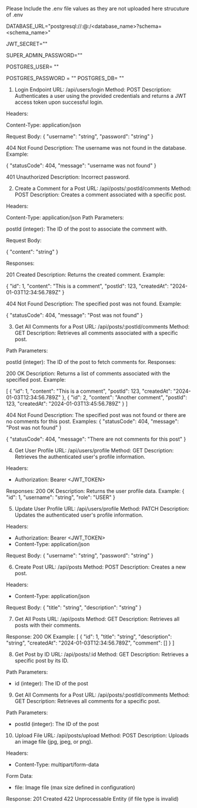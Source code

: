 Please Include the .env file values as they are not uploaded here 
strucuture of .env 

DATABASE_URL="postgresql://<username>:<password>@<host>:<port>/<database_name>?schema=<schema_name>"

JWT_SECRET=""

SUPER_ADMIN_PASSWORD=""

POSTGRES_USER= ""  

POSTGRES_PASSWORD = ""
 POSTGRES_DB= ""



1. Login Endpoint
URL: /api/users/login
Method: POST
Description: Authenticates a user using the provided credentials and returns a JWT access token upon successful login.


Headers:

Content-Type: application/json


Request Body:
{
  "username": "string",
  "password": "string"
}


404 Not Found
Description: The username was not found in the database.
Example:

{
  "statusCode": 404,
  "message": "username was not found"
}


401 Unauthorized
Description: Incorrect password.




2. Create a Comment for a Post
URL: /api/posts/:postId/comments
Method: POST
Description: Creates a comment associated with a specific post.

Headers:

Content-Type: application/json
Path Parameters:

postId (integer): The ID of the post to associate the comment with.


Request Body:


{
  "content": "string"
}


Responses:

201 Created
Description: Returns the created comment.
Example:


{
  "id": 1,
  "content": "This is a comment",
  "postId": 123,
  "createdAt": "2024-01-03T12:34:56.789Z"
}


404 Not Found
Description: The specified post was not found.
Example:

{
  "statusCode": 404,
  "message": "Post was not found"
}



3. Get All Comments for a Post
URL: /api/posts/:postId/comments
Method: GET
Description: Retrieves all comments associated with a specific post.

Path Parameters:

postId (integer): The ID of the post to fetch comments for.
Responses:

200 OK
Description: Returns a list of comments associated with the specified post.
Example:

[
  {
    "id": 1,
    "content": "This is a comment",
    "postId": 123,
    "createdAt": "2024-01-03T12:34:56.789Z"
  },
  {
    "id": 2,
    "content": "Another comment",
    "postId": 123,
    "createdAt": "2024-01-03T13:45:56.789Z"
  }
]



404 Not Found
Description: The specified post was not found or there are no comments for this post.
Examples:
{
  "statusCode": 404,
  "message": "Post was not found"
}


{
  "statusCode": 404,
  "message": "There are not comments for this post"
}



4. Get User Profile
URL: /api/users/profile
Method: GET
Description: Retrieves the authenticated user's profile information.

Headers:
- Authorization: Bearer <JWT_TOKEN>

Responses:
200 OK
Description: Returns the user profile data.
Example:
{
  "id": 1,
  "username": "string",
  "role": "USER"
}

5. Update User Profile
URL: /api/users/profile
Method: PATCH
Description: Updates the authenticated user's profile information.

Headers:
- Authorization: Bearer <JWT_TOKEN>
- Content-Type: application/json

Request Body:
{
  "username": "string",
  "password": "string"
}

6. Create Post
URL: /api/posts
Method: POST
Description: Creates a new post.

Headers:
- Content-Type: application/json

Request Body:
{
  "title": "string",
  "description": "string"
}

7. Get All Posts
URL: /api/posts
Method: GET
Description: Retrieves all posts with their comments.

Response:
200 OK
Example:
[
  {
    "id": 1,
    "title": "string",
    "description": "string",
    "createdAt": "2024-01-03T12:34:56.789Z",
    "comment": []
  }
]

8. Get Post by ID
URL: /api/posts/:id
Method: GET
Description: Retrieves a specific post by its ID.

Path Parameters:
- id (integer): The ID of the post

9. Get All Comments for a Post
URL: /api/posts/:postId/comments
Method: GET
Description: Retrieves all comments for a specific post.

Path Parameters:
- postId (integer): The ID of the post

10. Upload File
URL: /api/posts/upload
Method: POST
Description: Uploads an image file (jpg, jpeg, or png).

Headers:
- Content-Type: multipart/form-data

Form Data:
- file: Image file (max size defined in configuration)

Response:
201 Created
422 Unprocessable Entity (if file type is invalid)
